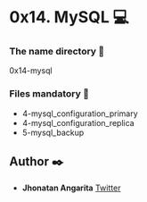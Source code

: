 # 0x14. MySQL :computer:

### The name directory :file_folder:

0x14-mysql

### Files mandatory :page_facing_up:

* 4-mysql_configuration_primary
* 4-mysql_configuration_replica
* 5-mysql_backup

## Author :black_nib:

* **Jhonatan Angarita**
  	     		[Twitter](https://twitter.com/Alejandro_Angar)